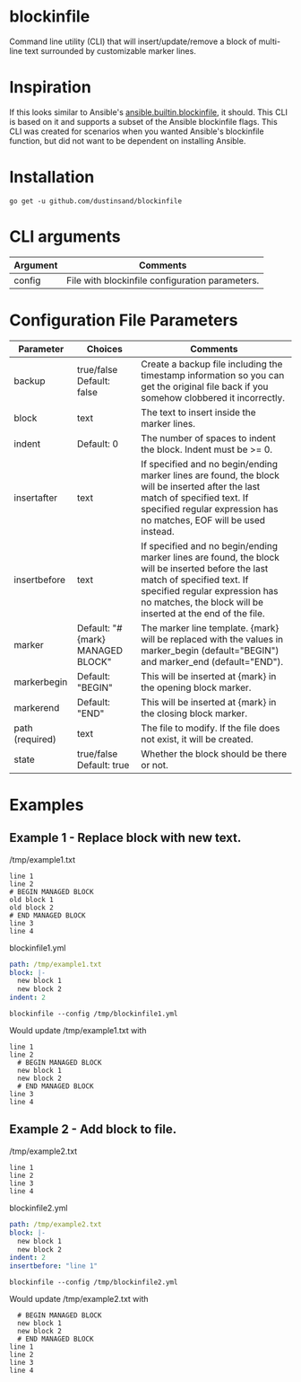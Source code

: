 blockinfile
===========

Command line utility (CLI) that will insert/update/remove a block of multi-line text surrounded by customizable marker
lines.

# Inspiration

If this looks similar to
Ansible's [ansible.builtin.blockinfile](https://docs.ansible.com/ansible/latest/collections/ansible/builtin/blockinfile_module.html),
it should. This CLI is based on it and supports a subset of the Ansible blockinfile flags. This CLI was created for scenarios
when you wanted Ansible's blockinfile function, but did not want to be dependent on installing Ansible.

# Installation

```
go get -u github.com/dustinsand/blockinfile
```

# CLI arguments
|Argument|Comments|
|---------|--------|
|config|File with blockinfile configuration parameters.|

# Configuration File Parameters

|Parameter|Choices|Comments|
|---------|-------|--------|
|backup|true/false Default: false|Create a backup file including the timestamp information so you can get the original file back if you somehow clobbered it incorrectly.|
|block|text|The text to insert inside the marker lines.|
|indent|Default: 0|The number of spaces to indent the block. Indent must be >= 0.|
|insertafter|text|If specified and no begin/ending marker lines are found, the block will be inserted after the last match of specified text. If specified regular expression has no matches, EOF will be used instead.|
|insertbefore|text|If specified and no begin/ending marker lines are found, the block will be inserted before the last match of specified text. If specified regular expression has no matches, the block will be inserted at the end of the file.|
|marker|Default: "# {mark} MANAGED BLOCK"|The marker line template. {mark} will be replaced with the values in marker_begin (default="BEGIN") and marker_end (default="END").|
|markerbegin|Default: "BEGIN"|This will be inserted at {mark} in the opening block marker.|
|markerend|Default: "END"|This will be inserted at {mark} in the closing block marker.|
|path (required)|text|The file to modify. If the file does not exist, it will be created.|
|state|true/false Default: true|Whether the block should be there or not.|

# Examples
## Example 1 - Replace block with new text.
/tmp/example1.txt
```text
line 1
line 2
# BEGIN MANAGED BLOCK
old block 1
old block 2
# END MANAGED BLOCK
line 3
line 4
```

blockinfile1.yml
```yaml
path: /tmp/example1.txt
block: |-
  new block 1
  new block 2
indent: 2
```

```blockinfile --config /tmp/blockinfile1.yml```

Would update /tmp/example1.txt with
```text
line 1
line 2
  # BEGIN MANAGED BLOCK
  new block 1
  new block 2
  # END MANAGED BLOCK
line 3
line 4
```
## Example 2 - Add block to file.
/tmp/example2.txt
```text
line 1
line 2
line 3
line 4
```

blockinfile2.yml
```yaml
path: /tmp/example2.txt
block: |-
  new block 1
  new block 2
indent: 2
insertbefore: "line 1"
```

```blockinfile --config /tmp/blockinfile2.yml```

Would update /tmp/example2.txt with
```text
  # BEGIN MANAGED BLOCK
  new block 1
  new block 2
  # END MANAGED BLOCK
line 1
line 2
line 3
line 4
```